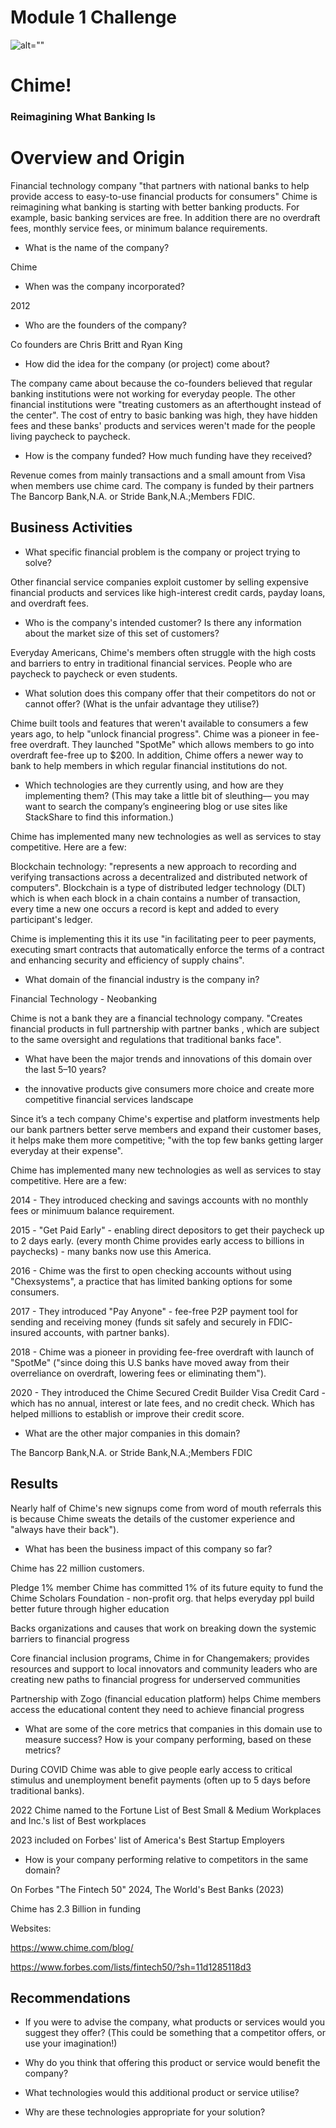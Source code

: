 # Module 1 Challenge

![alt=""](Model_1/Screen-Shot-2024-05-09-at-9.47.06-PM.png)

# Chime! 
### Reimagining What Banking Is 

# Overview and Origin
Financial technology company "that partners with national banks to help provide access to easy-to-use financial products for consumers" 
Chime is reimagining what banking is starting with better banking products. For example, basic banking services are free.
In addition there are no overdraft fees, monthly service fees, or minimum balance requirements.
* What is the name of the company?

Chime 

* When was the company incorporated?

2012 

* Who are the founders of the company?

Co founders are Chris Britt and Ryan King 

* How did the idea for the company (or project) come about?

The company came about because the co-founders believed that regular banking institutions were not working for everyday people. The other financial institutions were "treating customers as an afterthought instead of the center". The cost of entry to basic banking was high, they have hidden fees and these banks' products and services weren't made for the people living paycheck to paycheck. 

* How is the company funded? How much funding have they received?

Revenue comes from mainly transactions and a small amount from Visa when members use chime card. The company is funded by their partners The Bancorp Bank,N.A. or Stride Bank,N.A.;Members FDIC. 

## Business Activities

* What specific financial problem is the company or project trying to solve?

Other financial service companies exploit customer by selling expensive financial products and services like high-interest credit cards, payday loans, and overdraft fees.

* Who is the company's intended customer?  Is there any information about the market size of this set of customers?

Everyday Americans, Chime's members often struggle with the high costs and barriers to entry in traditional financial services. People who are paycheck to paycheck or even students.  

* What solution does this company offer that their competitors do not or cannot offer? (What is the unfair advantage they utilise?)

Chime built tools and features that weren't available to consumers a few years ago, to help "unlock financial progress". Chime was a pioneer in fee-free overdraft. They launched "SpotMe" which allows members to go into overdraft fee-free up to $200. In addition, Chime offers a newer way to bank to help members in which regular financial institutions do not. 

* Which technologies are they currently using, and how are they implementing them? (This may take a little bit of sleuthing–– you may want to search the company’s engineering blog or use sites like StackShare to find this information.)

Chime has implemented many new technologies as well as services to stay competitive. Here are a few:

Blockchain technology: "represents a new approach to recording and verifying transactions across a decentralized and distributed network of computers". Blockchain is a type of distributed ledger technology (DLT) which is when each block in a chain contains a number of transaction, every time a new one occurs a record is kept and added to every participant's ledger.

Chime is implementing this it its use "in facilitating peer to peer payments, executing smart contracts that automatically enforce the terms of a contract and enhancing security and efficiency of supply chains". 

* What domain of the financial industry is the company in?

Financial Technology - Neobanking 

Chime is not a bank they are a financial technology company. "Creates financial products in full partnership with partner banks , which are subject to the same oversight and regulations that traditional banks face".

* What have been the major trends and innovations of this domain over the last 5–10 years?
- the innovative products give consumers more choice and create more competitive financial services landscape 

Since it’s a tech company Chime's expertise and platform investments help our bank partners better serve members and expand their customer bases, it helps make them more competitive; "with the top few banks getting larger everyday at their expense".

Chime has implemented many new technologies as well as services to stay competitive. Here are a few:

2014 - They introduced checking and savings accounts with no monthly fees or minimuum balance requirement. 

2015 - "Get Paid Early" - enabling direct depositors to get their paycheck up to 2 days early. (every month Chime provides early access to billions in paychecks) - many banks now use this America. 

2016 - Chime was the first to open checking accounts without using "Chexsystems", a practice that has limited banking options for some consumers. 

2017 - They introduced "Pay Anyone" - fee-free P2P payment tool for sending and receiving money (funds sit safely and securely in FDIC- insured accounts, with partner banks). 

2018 - Chime was a pioneer in providing fee-free overdraft with launch of "SpotMe" ("since doing this U.S banks have moved away from their overreliance on overdraft, lowering fees or eliminating them").

2020 - They introduced the Chime Secured Credit Builder Visa Credit Card - which has no annual, interest or late fees, and no credit check. Which has helped millions to establish or improve their credit score.

* What are the other major companies in this domain?

The Bancorp Bank,N.A. or Stride Bank,N.A.;Members FDIC

## Results

Nearly half of Chime's new signups come from word of mouth referrals this is because Chime sweats the details of the customer experience and "always have their back"). 

* What has been the business impact of this company so far?

Chime has 22 million customers.

Pledge 1% member Chime has committed 1% of its future equity to fund the Chime Scholars Foundation - non-profit org. that helps everyday ppl build better future through higher education 

Backs organizations and causes that work on breaking down the systemic barriers to financial progress 

Core financial inclusion programs, Chime in for Changemakers; provides resources and support to local innovators and community leaders who are creating new paths to financial progress for underserved communities 

Partnership with Zogo (financial education platform) helps Chime members access the educational content they need to achieve financial progress 

* What are some of the core metrics that companies in this domain use to measure success? How is your company performing, based on these metrics?

During COVID Chime was able to give people early access to critical stimulus and unemployment benefit payments (often up to 5 days before traditional banks).

2022 Chime named to the Fortune List of Best Small & Medium Workplaces and Inc.'s list of Best workplaces 

2023 included on Forbes' list of America's Best Startup Employers 

* How is your company performing relative to competitors in the same domain?

On Forbes "The Fintech 50" 2024, The World's Best Banks (2023)

Chime has 2.3 Billion in funding 

 

Websites:

https://www.chime.com/blog/

https://www.forbes.com/lists/fintech50/?sh=11d1285118d3

## Recommendations

* If you were to advise the company, what products or services would you suggest they offer? (This could be something that a competitor offers, or use your imagination!)

* Why do you think that offering this product or service would benefit the company?

* What technologies would this additional product or service utilise?

* Why are these technologies appropriate for your solution?

